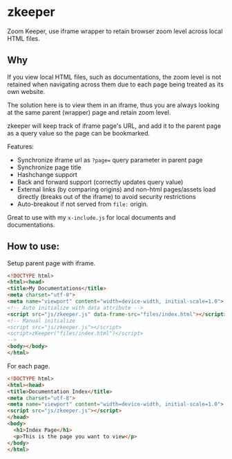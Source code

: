 # zkeeper

Zoom Keeper, use iframe wrapper to retain browser zoom level across local HTML files.

## Why

If you view local HTML files, such as documentations, the zoom level is not retained when navigating across them due to each page being treated as its own website.

The solution here is to view them in an iframe, thus you are always looking at the same parent (wrapper) page and retain zoom level.

zkeeper will keep track of iframe page's URL, and add it to the parent page as a query value so the page can be bookmarked.

Features:

- Synchronize iframe url as `?page=` query parameter in parent page
- Synchronize page title
- Hashchange support
- Back and forward support (correctly updates query value)
- External links (by comparing origins) and non-html pages/assets load directly (breaks out of the iframe) to avoid security restrictions
- Auto-breakout if not served from `file:` origin.

Great to use with my `x-include.js` for local documents and documentations.

## How to use:

Setup parent page with iframe.

```html
<!DOCTYPE html>
<html><head>
<title>My Documentations</title>
<meta charset="utf-8">
<meta name="viewport" content="width=device-width, initial-scale=1.0">
<!-- Auto initialize with data attribute -->
<script src="js/zkeeper.js" data-frame-src="files/index.html"></script>
<!-- Manual initialize
<script src="js/zkeeper.js"></script>
<script>zKeeper("files/index.html")</script>
-->
<body></body>
</html>
```

For each page.

```html
<!DOCTYPE html>
<html><head>
<title>Documentation Index</title>
<meta charset="utf-8">
<meta name="viewport" content="width=device-width, initial-scale=1.0">
<script src="js/zkeeper.js"></script>
</head>
<body>
  <h1>Index Page</h1>
  <p>This is the page you want to view</p>
</body>
</html>
```
